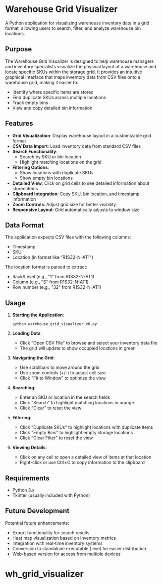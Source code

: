 # Warehouse Grid Visualizer

A Python application for visualizing warehouse inventory data in a grid format, allowing users to search, filter, and analyze warehouse bin locations.

## Purpose

The Warehouse Grid Visualizer is designed to help warehouse managers and inventory specialists visualize the physical layout of a warehouse and locate specific SKUs within the storage grid. It provides an intuitive graphical interface that maps inventory data from CSV files onto a warehouse grid, making it easier to:

- Identify where specific items are stored
- Find duplicate SKUs across multiple locations
- Track empty bins
- View and copy detailed bin information

## Features

- **Grid Visualization**: Display warehouse layout in a customizable grid format
- **CSV Data Import**: Load inventory data from standard CSV files
- **Search Functionality**: 
  - Search by SKU or bin location
  - Highlight matching locations on the grid
- **Filtering Options**:
  - Show locations with duplicate SKUs
  - Show empty bin locations
- **Detailed View**: Click on grid cells to see detailed information about stored items
- **Clipboard Integration**: Copy SKU, bin location, and timestamp information
- **Zoom Controls**: Adjust grid size for better visibility
- **Responsive Layout**: Grid automatically adjusts to window size

## Data Format

The application expects CSV files with the following columns:
- Timestamp
- SKU
- Location (in format like "R1S32-N-AT1")

The location format is parsed to extract:
- Rack/Level (e.g., "1" from R1S32-N-AT1)
- Column (e.g., "S" from R1S32-N-AT1)
- Row number (e.g., "32" from R1S32-N-AT1)

## Usage

1. **Starting the Application**:
   ```
   python warehouse_grid_visualizer_v0.py
   ```

2. **Loading Data**:
   - Click "Open CSV File" to browse and select your inventory data file
   - The grid will update to show occupied locations in green

3. **Navigating the Grid**:
   - Use scrollbars to move around the grid
   - Use zoom controls (+/-) to adjust cell size
   - Click "Fit to Window" to optimize the view

4. **Searching**:
   - Enter an SKU or location in the search fields
   - Click "Search" to highlight matching locations in orange
   - Click "Clear" to reset the view

5. **Filtering**:
   - Click "Duplicate SKUs" to highlight locations with duplicate items
   - Click "Empty Bins" to highlight empty storage locations
   - Click "Clear Filter" to reset the view

6. **Viewing Details**:
   - Click on any cell to open a detailed view of items at that location
   - Right-click or use Ctrl+C to copy information to the clipboard

## Requirements

- Python 3.x
- Tkinter (usually included with Python)

## Future Development

Potential future enhancements:
- Export functionality for search results
- Heat map visualization based on inventory metrics
- Integration with real-time inventory systems
- Conversion to standalone executable (.exe) for easier distribution
- Web-based version for access from multiple devices
# wh_grid_visualizer
